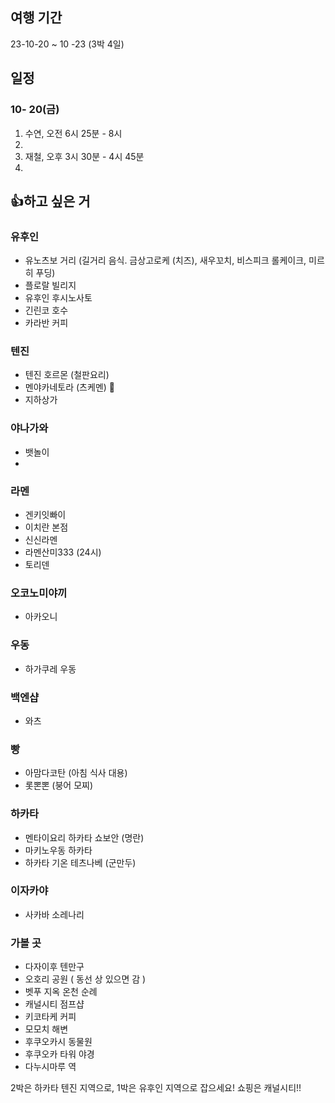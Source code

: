 
## 여행 기간
23-10-20 ~ 10 -23 (3박 4일)

## 일정
### 10- 20(금)
1. 수연, 오전 6시 25분 - 8시
2.  
3. 재철, 오후 3시 30분 - 4시 45분
4.  
 
## 👍하고 싶은 거
### 유후인
* 유노츠보 거리 (길거리 음식. 금상고로케 (치즈), 새우꼬치, 비스피크 롤케이크, 미르히 푸딩)
* 플로랄 빌리지
* 유후인 후시노사토
* 긴린코 호수
* 카라반 커피
### 텐진
* 텐진 호르몬 (철판요리)
* 멘야카네토라 (츠케멘) 🌟
* 지하상가 
### 야나가와
* 뱃놀이
* 

### 라멘
* 겐키잇빠이
* 이치란 본점
* 신신라멘
* 라멘산미333 (24시)
* 토리덴 

### 오코노미야끼
* 아카오니

### 우동
* 하가쿠레 우동 

### 백엔샵
* 와츠

### 빵
* 아맘다코탄 (아침 식사 대용)
*  롯뽄뽄 (붕어 모찌)

### 하카타
* 멘타이요리 하카타 쇼보안 (명란)
* 마키노우동 하카타
* 하카타 기온 테츠나베 (군만두)

### 이자카야
* 사카바 소레나리
### 가볼 곳
* 다자이후 텐만구
* 오호리 공원 ( 동선 상 있으면 감 )
*  벳푸 지옥 온천 순례
*  캐널시티 점프샵
* 키코타케 커피
* 모모치 해변
* 후쿠오카시 동물원
* 후쿠오카 타워 야경
* 다누시마루 역


2박은 하카타 텐진 지역으로,
1박은 유후인 지역으로 잡으세요!
쇼핑은 캐널시티!!
